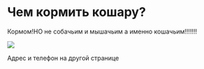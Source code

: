 <html>
<head>
<title>чем кормить?</title>
<link rel="stylesheet" href=" имя.css"/>
</head>
<body>
    <main>
        <h1>Чем кормить кошару?</h1>
        <p>Кормом!НО не собачьим и мышачьим а именно кошачьим!!!!!!!</p>
        <img src="https://fun-cats.ru/wp-content/uploads/c/3/a/c3a35adf0b6e35dd84a6122e76f4cf78.jpeg">
    </main>
      <footer>
          <p>Адрес и телефон на другой странице</p>
      </footer>
</body>
</html>

